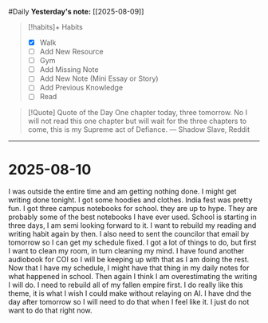 #Daily
**Yesterday's note:** [[2025-08-09]]

> [!habits]+ Habits 
>- [x] Walk 
>- [ ] Add New Resource
> - [ ] Gym 
> - [ ] Add Missing Note
> - [ ] Add New Note (Mini Essay or Story)
> - [ ] Add Previous Knowledge  
> - [ ] Read

> [!Quote]  Quote of the Day
> One chapter today, three tomorrow. No I will not read this one chapter but will wait for the three chapters to come, this is my Supreme act of Defiance.
> — Shadow Slave, Reddit 


<hr>

# 2025-08-10

I was outside the entire time and am getting nothing done. I might get writing done tonight. I got some hoodies and clothes. India fest was pretty fun. I got three campus notebooks for school. they are up to hype. They are probably some of the best notebooks I have ever used. School is starting in three days, I am semi looking forward to it. I want to rebuild my reading and writing habit again by then. I also need to sent the councilor that email by tomorrow so I can get my schedule fixed. I got a lot of things to do, but first I want to clean my room, in turn cleaning my mind. I have found another audiobook for COI so I will be keeping up with that as I am doing the rest. Now that I have my schedule, I might have that thing in my daily notes for what happened in school. Then again I think I am overestimating the writing I will do. I need to rebuild all of my fallen empire first. I do really like this theme, it is what I wish I could make without relaying on AI. I have dnd the day after tomorrow so I will need to do that when I feel like it. I just do not want to do that right now. 